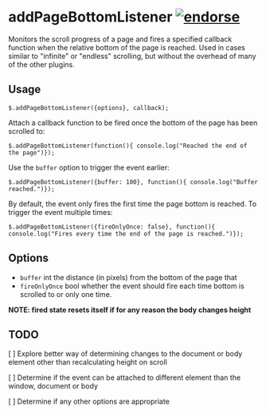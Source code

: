 addPageBottomListener [![endorse](http://api.coderwall.com/oomlaut/endorsecount.png)](http://coderwall.com/oomlaut)
===============

Monitors the scroll progress of a page and fires a specified callback function when the 
relative bottom of the page is reached. Used in cases similar to "infinite" or "endless"
scrolling, but without the overhead of many of the other plugins.

Usage
-----

    $.addPageBottomListener({options}, callback);

Attach a callback function to be fired once the bottom of the page has been scrolled to:

    $.addPageBottomListener(function(){ console.log("Reached the end of the page")});
    
Use the `buffer` option to trigger the event earlier:

    $.addPageBottomListener({buffer: 100}, function(){ console.log("Buffer reached.")});
    
By default, the event only fires the first time the page bottom is reached. To trigger the 
event multiple times:

    $.addPageBottomListener({fireOnlyOnce: false}, function(){ console.log("Fires every time the end of the page is reached.")});


Options
-------

* `buffer`			int		the distance (in pixels) from the bottom of the page that
* `fireOnlyOnce`	bool	whether the event should fire each time bottom is scrolled to or only one time.

**NOTE: fired state resets itself if for any reason the body changes height**

TODO
----

[ ] Explore better way of determining changes to the document or body element other than recalculating height on scroll

[ ] Determine if the event can be attached to different element than the window, document or body

[ ] Determine if any other options are appropriate